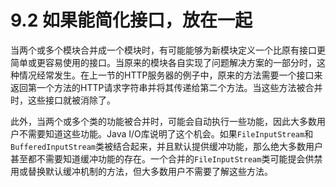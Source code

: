 # 9.2 如果能简化接口，放在一起

当两个或多个模块合并成一个模块时，有可能能够为新模块定义一个比原有接口更简单或更容易使用的接口。当原来的模块各自实现了问题解决方案的一部分时，这种情况经常发生。在上一节的HTTP服务器的例子中，原来的方法需要一个接口来返回第一个方法的HTTP请求字符串并将其传递给第二个方法。当这些方法被合并时，这些接口就被消除了。

此外，当两个或多个类的功能被合并时，可能会自动执行一些功能，因此大多数用户不需要知道这些功能。Java I/O库说明了这个机会。如果`FileInputStream`和`BufferedInputStream`类被结合起来，并且默认提供缓冲功能，那么绝大多数用户甚至都不需要知道缓冲功能的存在。一个合并的`FileInputStream`类可能提会供禁用或替换默认缓冲机制的方法，但大多数用户不需要了解这些方法。
